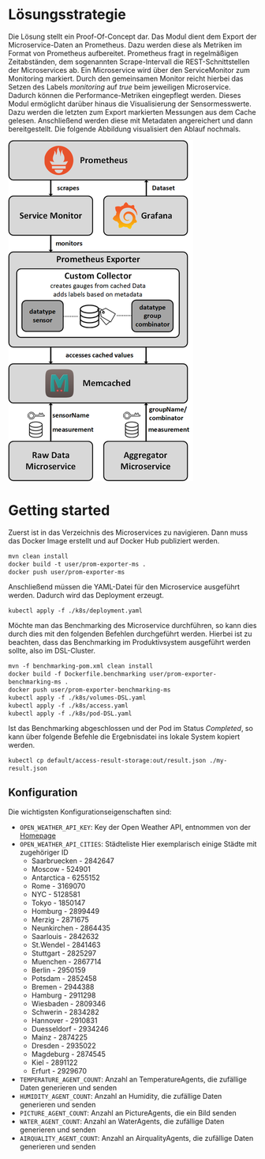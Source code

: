 # Lösungsstrategie
Die Lösung stellt ein Proof-Of-Concept dar. Das Modul dient dem Export der Microservice-Daten an Prometheus.
Dazu werden diese als Metriken im Format von Prometheus aufbereitet.
Prometheus fragt in regelmäßigen Zeitabständen, dem sogenannten Scrape-Intervall die REST-Schnittstellen der Microservices ab.
Ein Microservice wird über den ServiceMonitor zum Monitoring markiert. Durch den gemeinsamen Monitor reicht hierbei
das Setzen des Labels *monitoring* auf *true* beim jeweiligen Microservice. Dadurch können die Performance-Metriken eingepflegt werden.
Dieses Modul ermöglicht darüber hinaus die Visualisierung der Sensormesswerte. 
Dazu werden die letzten zum Export markierten Messungen aus dem Cache gelesen.
Anschließend werden diese mit Metadaten angereichert und dann bereitgestellt.
Die folgende Abbildung visualisiert den Ablauf nochmals.

![](../_markdown-images/prom-exporter.png)

# Getting started
Zuerst ist in das Verzeichnis des Microservices zu navigieren.
Dann muss das Docker Image erstellt und auf Docker Hub publiziert werden.
```
mvn clean install
docker build -t user/prom-exporter-ms .
docker push user/prom-exporter-ms
```
Anschließend müssen die YAML-Datei für den Microservice ausgeführt werden.
Dadurch wird das Deployment erzeugt.
````
kubectl apply -f ./k8s/deployment.yaml
````
Möchte man das Benchmarking des Microservice durchführen, so kann dies durch dies mit den folgenden Befehlen durchgeführt werden.
Hierbei ist zu beachten, dass das Benchmarking im Produktivsystem ausgeführt werden sollte, also im DSL-Cluster.
````
mvn -f benchmarking-pom.xml clean install
docker build -f Dockerfile.benchmarking user/prom-exporter-benchmarking-ms .
docker push user/prom-exporter-benchmarking-ms
kubectl apply -f ./k8s/volumes-DSL.yaml
kubectl apply -f ./k8s/access.yaml
kubectl apply -f ./k8s/pod-DSL.yaml
````
Ist das Benchmarking abgeschlossen und der Pod im Status *Completed*, so kann über folgende Befehle die Ergebnisdatei ins lokale System kopiert werden.
````
kubectl cp default/access-result-storage:out/result.json ./my-result.json
````

## Konfiguration
Die wichtigsten Konfigurationseigenschaften sind:
* `OPEN_WEATHER_API_KEY`: Key der Open Weather API, entnommen von der [Homepage](https://openweathermap.org/appid)
* `OPEN_WEATHER_API_CITIES`: Städteliste
  Hier exemplarisch einige Städte mit zugehöriger ID
    * Saarbruecken - 2842647
    * Moscow - 524901
    * Antarctica - 6255152
    * Rome - 3169070
    * NYC - 5128581
    * Tokyo - 1850147
    * Homburg - 2899449
    * Merzig - 2871675
    * Neunkirchen - 2864435
    * Saarlouis - 2842632
    * St.Wendel - 2841463
    * Stuttgart - 2825297
    * Muenchen - 2867714
    * Berlin - 2950159
    * Potsdam - 2852458
    * Bremen - 2944388
    * Hamburg - 2911298
    * Wiesbaden - 2809346
    * Schwerin - 2834282
    * Hannover - 2910831
    * Duesseldorf - 2934246
    * Mainz - 2874225
    * Dresden - 2935022
    * Magdeburg - 2874545
    * Kiel - 2891122
    * Erfurt - 2929670
* `TEMPERATURE_AGENT_COUNT`: Anzahl an TemperatureAgents, die zufällige Daten generieren und senden
* `HUMIDITY_AGENT_COUNT`: Anzahl an Humidity, die zufällige Daten generieren und senden
* `PICTURE_AGENT_COUNT`: Anzahl an PictureAgents, die ein Bild senden
* `WATER_AGENT_COUNT`: Anzahl an WaterAgents, die zufällige Daten generieren und senden
* `AIRQUALITY_AGENT_COUNT`: Anzahl an AirqualityAgents, die zufällige Daten generieren und senden
